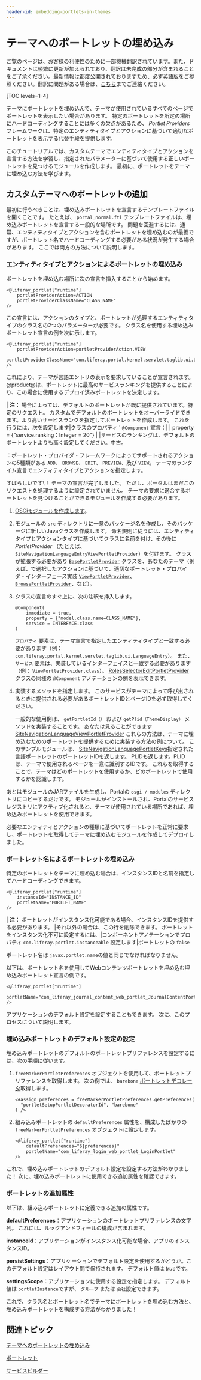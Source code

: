 ```yaml
---
header-id: embedding-portlets-in-themes
---
```


# テーマへのポートレットの埋め込み

<p class="alert alert-info"><span class="wysiwyg-color-blue120">ご覧のページは、お客様の利便性のために一部機械翻訳されています。また、ドキュメントは頻繁に更新が加えられており、翻訳は未完成の部分が含まれることをご了承ください。最新情報は都度公開されておりますため、必ず英語版をご参照ください。翻訳に問題がある場合は、<a href="mailto:support-content-jp@liferay.com">こちら</a>までご連絡ください。</span></p>

[TOC levels=1-4]

テーマにポートレットを埋め込んで、テーマが使用されているすべてのページでポートレットを表示したい場合があります。 特定のポートレットを所定の場所にハードコーディングすることには多くの欠点があるため、 *Portlet Providers* フレームワークは、特定のエンティティタイプとアクションに基づいて適切なポートレットを表示する代替手段を提供します。

このチュートリアルでは、カスタムテーマでエンティティタイプとアクションを宣言する方法を学習し、指定されたパラメーターに基づいて使用する正しいポートレットを見つけるモジュールを作成します。 最初に、ポートレットをテーマに埋め込む方法を学びます。

## カスタムテーマへのポートレットの追加

最初に行うべきことは、埋め込みポートレットを宣言するテンプレートファイルを開くことです。 たとえば、 `portal_normal.ftl` テンプレートファイルは、埋め込みポートレットを宣言する一般的な場所です。 問題を回避するには、通常、エンティティタイプとアクションを含むポートレットを埋め込むのが最善ですが、ポートレット名でハードコーディングする必要がある状況が発生する場合があります。 ここでは両方の方法について説明します。

### エンティティタイプとアクションによるポートレットの埋め込み[](id=embedding-a-portlet-by-class-name)

ポートレットを埋め込む場所に次の宣言を挿入することから始めます。

    <@liferay_portlet["runtime"]
        portletProviderAction=ACTION
        portletProviderClassName="CLASS_NAME"
    />

この宣言には、アクションのタイプと、ポートレットが処理するエンティティタイプのクラス名の2つのパラメーターが必要です。 クラス名を使用する埋め込みポートレット宣言の例を次に示します。

    <@liferay_portlet["runtime"]
        portletProviderAction=portletProviderAction.VIEW
        portletProviderClassName="com.liferay.portal.kernel.servlet.taglib.ui.LanguageEntry"
    />

これにより、テーマが言語エントリの表示を要求していることが宣言されます。 @product@は、ポートレットに最高のサービスランキングを提供することにより、この場合に使用するデプロイ済みポートレットを決定します。

| **注：** 場合によっては、デフォルトのポートレットが既に提供されています。特定のリクエスト。 カスタムでデフォルトのポートレットをオーバーライドできます。より高いサービスランクを指定してポートレットを作成します。 これを行うには、次を設定します|クラスのプロパティ ' `@Component` 宣言：| | property = {"service.ranking：Integer = 20"} | |サービスのランキングは、デフォルトのポートレットよりも高く設定してください。中古。

：ポートレット・プロバイダ・フレームワークによってサポートされるアクションの5種類がある `ADD`、 `BROWSE`、 `EDIT`、 `PREVIEW`、及び `VIEW`。 テーマのランタイム宣言でエンティティタイプとアクションを指定します。

すばらしいです\！ テーマの宣言が完了しました。 ただし、ポータルはまだこのリクエストを処理するように設定されていません。 テーマの要求に適合するポートレットを見つけることができるモジュールを作成する必要があります。

1.  [OSGiモジュールを作成します](/docs/7-1/tutorials/-/knowledge_base/t/starting-module-development#creating-a-module)。

2.  モジュールの `src` ディレクトリに一意のパッケージ名を作成し、そのパッケージに新しいJavaクラスを作成します。 命名規則に従うには、エンティティタイプとアクションタイプに基づいてクラスに名前を付け、その後に *PortletProvider* （たとえば、 `SiteNavigationLanguageEntryViewPortletProvider`）を付けます。 クラスが拡張する必要があり [`BasePortletProvider`](@platform-ref@/7.1-latest/javadocs/portal-kernel/com/liferay/portal/kernel/portlet/BasePortletProvider.html) クラスを、あなたのテーマ（例えば、で選択したアクションに基づいて、適切なポートレット・プロバイダ・インターフェース実装 [`ViewPortletProvider`](@platform-ref@/7.1-latest/javadocs/portal-kernel/com/liferay/portal/kernel/portlet/ViewPortletProvider.html)、 [`BrowsePortletProvider`](@platform-ref@/7.1-latest/javadocs/portal-kernel/com/liferay/portal/kernel/portlet/BrowsePortletProvider.html)、など）。

3.  クラスの宣言のすぐ上に、次の注釈を挿入します。
   
        @Component(
            immediate = true,
            property = {"model.class.name=CLASS_NAME"},
            service = INTERFACE.class
        )

    `プロパティ` 要素は、テーマ宣言で指定したエンティティタイプと一致する必要があります（例： `com.liferay.portal.kernel.servlet.taglib.ui.LanguageEntry`）。 また、 `サービス` 要素は、実装しているインターフェイスと一致する必要があります（例： `ViewPortletProvider.class`）。 [RolesSelectorEditPortletProvider](https://github.com/liferay/liferay-portal/blob/7.1.x/modules/apps/roles/roles-selector-web/src/main/java/com/liferay/roles/selector/web/internal/portlet/RolesSelectorEditPortletProvider.java) クラスの同様の `@Component` アノテーションの例を表示できます。

4.  実装するメソッドを指定します。 このサービスがテーマによって呼び出されるときに提供される必要があるポートレットIDとページIDを必ず取得してください。

    一般的な使用例は、 `getPortletId（）` および `getPlid（ThemeDisplay）` メソッドを実装することです。 あなたは見ることができます [SiteNavigationLanguageViewPortletProvider](https://github.com/liferay/liferay-portal/blob/7.1.x/modules/apps/site-navigation/site-navigation-language-web/src/main/java/com/liferay/site/navigation/language/web/internal/portlet/SiteNavigationLanguageViewPortletProvider.java) これらの方法は、テーマに埋め込むためのポートレットを提供するために実装する方法の例について。 このサンプルモジュールは、 [SiteNavigationLanguagePortletKeys](https://github.com/liferay/liferay-portal/blob/7.1.x/modules/apps/site-navigation/site-navigation-language-api/src/main/java/com/liferay/site/navigation/language/constants/SiteNavigationLanguagePortletKeys.java)指定された言語ポートレットのポートレットIDを返します。 PLIDも返します。PLIDは、テーマで使用されるページを一意に識別するIDです。 これらを取得することで、テーマはどのポートレットを使用するか、どのポートレットで使用するかを認識します。

あとはモジュールのJARファイルを生成し、Portalの `osgi / modules` ディレクトリにコピーするだけです。 モジュールがインストールされ、Portalのサービスレジストリにアクティブ化されると、テーマが使用されている場所であれば、埋め込みポートレットを使用できます。

必要なエンティティとアクションの種類に基づいてポートレットを正常に要求し、ポートレットを取得してテーマに埋め込むモジュールを作成してデプロイしました。

### ポートレット名によるポートレットの埋め込み

特定のポートレットをテーマに埋め込む場合は、インスタンスIDと名前を指定してハードコーディングできます。

    <@liferay_portlet["runtime"]
        instanceId="INSTANCE_ID"
        portletName="PORTLET_NAME"
    />

| **注：** ポートレットがインスタンス化可能である場合、インスタンスIDを提供する必要があります。 |それ以外の場合は、この行を削除できます。 ポートレットをインスタンス化不可に設定するには、|コンポーネントアノテーションでプロパティ `com.liferay.portlet.instanceable` 設定します|ポートレットの `false`

ポートレット名は `javax.portlet.name`の値と同じでなければなりません。

以下は、ポートレット名を使用してWebコンテンツポートレットを埋め込む埋め込みポートレット宣言の例です。

    <@liferay_portlet["runtime"]
        portletName="com_liferay_journal_content_web_portlet_JournalContentPortlet"
    />

アプリケーションのデフォルト設定を設定することもできます。 次に、このプロセスについて説明します。

### 埋め込みポートレットのデフォルト設定の設定

埋め込みポートレットのデフォルトのポートレットプリファレンスを設定するには、次の手順に従います。

1.  `freeMarkerPortletPreferences` オブジェクトを使用して、ポートレットプリファレンスを取得します。 次の例では、 `barebone` [ポートレットデコレータ](/docs/7-1/tutorials/-/knowledge_base/t/creating-configurable-styles-for-portlet-wrappers)取得します。
   
        <#assign preferences = freeMarkerPortletPreferences.getPreferences(
          "portletSetupPortletDecoratorId", "barebone"
        ) />

2.  組み込みポートレットの `defaultPreferences` 属性を、構成したばかりの `freeMarkerPortletPreferences` オブジェクトに設定します。
   
        <@liferay_portlet["runtime"]
            defaultPreferences="${preferences}"
            portletName="com_liferay_login_web_portlet_LoginPortlet"
        />

これで、埋め込みポートレットのデフォルト設定を設定する方法がわかりました！ 次に、埋め込みポートレットに使用できる追加属性を確認できます。

### ポートレットの追加属性

以下は、組み込みポートレットに定義できる追加の属性です。

**defaultPreferences**：アプリケーションのポートレットプリファレンスの文字列。 これには、ルックアンドフィールの構成が含まれます。

**instanceId**：アプリケーションがインスタンス化可能な場合、アプリのインスタンスID。

**persistSettings**：アプリケーションでデフォルト設定を使用するかどうか。このデフォルト設定はレイアウト間で保持されます。 デフォルト値は *true*です。

**settingsScope**：アプリケーションに使用する設定を指定します。 デフォルト値は `portletInstance`ですが、 `グループ` または `会社`設定できます。

これで、クラス名とポートレット名でテーマにポートレットを埋め込む方法と、埋め込みポートレットを構成する方法がわかりました！

## 関連トピック

[テーマへのポートレットの埋め込み](/docs/7-1/tutorials/-/knowledge_base/t/embedding-portlets-in-themes)

[ポートレット](/docs/7-1/tutorials/-/knowledge_base/t/portlets)

[サービスビルダー](/docs/7-1/tutorials/-/knowledge_base/t/service-builder)
